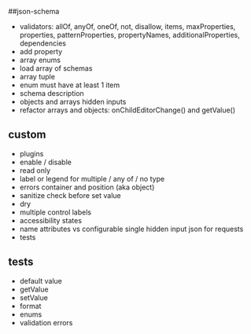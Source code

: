 ##json-schema
- validators: allOf, anyOf, oneOf, not, disallow, items, maxProperties, properties, patternProperties, propertyNames, additionalProperties, dependencies 
- add property
- array enums
- load array of schemas
- array tuple
- enum must have at least 1 item
- schema description
- objects and arrays hidden inputs
- refactor arrays and objects: onChildEditorChange() and getValue()

## custom
- plugins
- enable / disable
- read only
- label or legend for multiple / any of / no type
- errors container and position (aka object)
- sanitize check before set value
- dry
- multiple control labels
- accessibility states
- name attributes vs configurable single hidden input json for requests
- tests


## tests

- default value
- getValue
- setValue
- format
- enums
- validation errors
